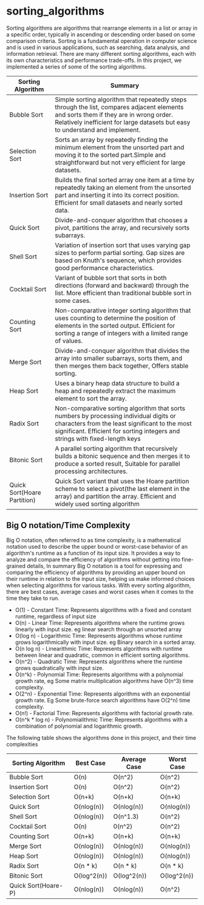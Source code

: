 # sorting_algorithms
Sorting algorithms are algorithms that rearrange elements in a list or array in a specific order, typically in ascending or descending order based on some comparison criteria. Sorting is a fundamental operation in computer science and is used in various applications, such as searching, data analysis, and information retrieval. There are many different sorting algorithms, each with its own characteristics and performance trade-offs. In this project, we implemented a series of some of the sorting algorithms.

Sorting Algorithm            |            Summary
--------------------------   | --------------------------------------------------------                     
Bubble Sort                  |  Simple sorting algorithm that repeatedly steps through the list, compares adjacent elements and sorts them if they are in wrong order. Relatively inefficient for large datasets but easy to understand and implement.
Selection Sort               | Sorts an array by repeatedly finding the minimum element from the unsorted part and moving it to the sorted part.Simple and straightforward but not very efficient for large datasets.
Insertion Sort               | Builds the final sorted array one item at a time by repeatedly taking an element from the unsorted part and inserting it into its correct position. Efficient for small datasets and nearly sorted data.
Quick Sort                   | Divide-and-conquer algorithm that chooses a pivot, partitions the array, and recursively sorts subarrays.
Shell Sort                   | Variation of insertion sort that uses varying gap sizes to perform partial sorting. Gap sizes are based on Knuth's sequence, which provides good performance characteristics.
Cocktail Sort                | Variant of bubble sort that sorts in both directions (forward and backward) through the list. More efficient than traditional bubble sort in some cases.
Counting Sort                | Non-comparative integer sorting algorithm that uses counting to determine the position of elements in the sorted output. Efficient for sorting a range of integers with a limited range of values.
Merge Sort                   | Divide-and-conquer algorithm that divides the array into smaller subarrays, sorts them, and then merges them back together, Offers stable sorting.
Heap Sort                    | Uses a binary heap data structure to build a heap and repeatedly extract the maximum element to sort the array.
Radix Sort                   | Non-comparative sorting algorithm that sorts numbers by processing individual digits or characters from the least significant to the most significant. Efficient for sorting integers and strings with fixed-length keys
Bitonic Sort                 | A parallel sorting algorithm that recursively builds a bitonic sequence and then merges it to produce a sorted result, Suitable for parallel processing architectures.
Quick Sort(Hoare Partition)  | Quick Sort variant that uses the Hoare partition scheme to select a pivot(the last element in the array) and partition the array. Efficient and widely used sorting algorithm


## Big O notation/Time Complexity
Big O notation, often referred to as time complexity, is a mathematical notation used to describe the upper bound or worst-case behavior of an algorithm's runtime as a function of its input size. It provides a way to analyze and compare the efficiency of algorithms without getting into fine-grained details, In summary
Big O notation is a tool for expressing and comparing the efficiency of algorithms by providing an upper bound on their runtime in relation to the input size, helping us make informed choices when selecting algorithms for various tasks. With every sorting algorithm, there are best cases, average cases and worst cases when it comes to the time they take to run.

* O(1) - Constant Time: Represents algorithms with a fixed and constant runtime, regardless of input size
* O(n) - Linear Time: Represents algorithms where the runtime grows linearly with input size. eg linear search through an unsorted array
* O(log n) - Logarithmic Time: Represents algorithms whose runtime grows logarithmically with input size.
eg Binary search in a sorted array.
* O(n log n) - Linearithmic Time: Represents algorithms with runtime between linear and quadratic, common in efficient sorting algorithms.
* O(n^2) - Quadratic Time: Represents algorithms where the runtime grows quadratically with input size.
* O(n^k) - Polynomial Time: Represents algorithms with a polynomial growth rate, eg Some matrix multiplication algorithms have O(n^3) time complexity.
* O(2^n) - Exponential Time: Represents algorithms with an exponential growth rate. Eg Some brute-force search algorithms have O(2^n) time complexity.
* O(n!) - Factorial Time: Represents algorithms with factorial growth rate.
* O(n^k * log n) - Polynomialithmic Time: Represents algorithms with a combination of polynomial and logarithmic growth.

The following table shows the algorithms done in this project, and their time complexities

Sorting Algorithm      | Best Case         | Average Case        | Worst Case
---------------------- | ----------------- | ------------------- | ---------------------------------
Bubble Sort            | O(n)              | O(n^2)              | O(n^2)
Insertion Sort         | O(n)              | O(n^2)              | O(n^2)
Selection Sort         | O(n+k)            | O(n+k)              | O(n+k) 
Quick Sort             | O(nlog(n))        | O(nlog(n))          | O(nlog(n))
Shell Sort             | O(nlog(n))        | O(n^1.3)            | O(n^2)
Cocktail Sort          | O(n)              | 0(n^2)              | O(n^2)
Counting Sort          | O(n+k)            | O(n+k)              | O(n+k)
Merge Sort             | O(nlog(n))        | O(nlog(n))          | O(nlog(n))
Heap Sort              | O(nlog(n))        | O(nlog(n))          | O(nlog(n))
Radix Sort             | O(n * k)          | O(n * k)            | O(n * k)
Bitonic Sort           | O(log^2(n))       | O(log^2(n))         | O(log^2(n))
Quick Sort(Hoare-P)    | O(nlog(n))        | O(nlog(n))          | O(n^2)
